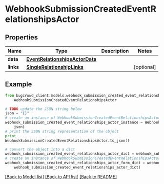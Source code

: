 # WebhookSubmissionCreatedEventRelationshipsActor


## Properties

Name | Type | Description | Notes
------------ | ------------- | ------------- | -------------
**data** | [**EventRelationshipsActorData**](EventRelationshipsActorData.md) |  | 
**links** | [**SingleRelationshipLinks**](SingleRelationshipLinks.md) |  | [optional] 

## Example

```python
from bugcrowd_client.models.webhook_submission_created_event_relationships_actor import
    WebhookSubmissionCreatedEventRelationshipsActor

# TODO update the JSON string below
json = "{}"
# create an instance of WebhookSubmissionCreatedEventRelationshipsActor from a JSON string
webhook_submission_created_event_relationships_actor_instance = WebhookSubmissionCreatedEventRelationshipsActor.from_json(
    json)
# print the JSON string representation of the object
print
WebhookSubmissionCreatedEventRelationshipsActor.to_json()

# convert the object into a dict
webhook_submission_created_event_relationships_actor_dict = webhook_submission_created_event_relationships_actor_instance.to_dict()
# create an instance of WebhookSubmissionCreatedEventRelationshipsActor from a dict
webhook_submission_created_event_relationships_actor_form_dict = webhook_submission_created_event_relationships_actor.from_dict(
    webhook_submission_created_event_relationships_actor_dict)
```
[[Back to Model list]](../README.md#documentation-for-models) [[Back to API list]](../README.md#documentation-for-api-endpoints) [[Back to README]](../README.md)


